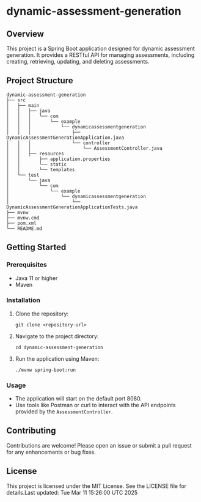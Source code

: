 # dynamic-assessment-generation

## Overview
This project is a Spring Boot application designed for dynamic assessment generation. It provides a RESTful API for managing assessments, including creating, retrieving, updating, and deleting assessments.

## Project Structure
```
dynamic-assessment-generation
├── src
│   ├── main
│   │   ├── java
│   │   │   └── com
│   │   │       └── example
│   │   │           └── dynamicassessmentgeneration
│   │   │               ├── DynamicAssessmentGenerationApplication.java
│   │   │               └── controller
│   │   │                   └── AssessmentController.java
│   │   ├── resources
│   │       ├── application.properties
│   │       └── static
│   │       └── templates
│   └── test
│       └── java
│           └── com
│               └── example
│                   └── dynamicassessmentgeneration
│                       └── DynamicAssessmentGenerationApplicationTests.java
├── mvnw
├── mvnw.cmd
├── pom.xml
└── README.md
```

## Getting Started

### Prerequisites
- Java 11 or higher
- Maven

### Installation
1. Clone the repository:
   ```
   git clone <repository-url>
   ```
2. Navigate to the project directory:
   ```
   cd dynamic-assessment-generation
   ```
3. Run the application using Maven:
   ```
   ./mvnw spring-boot:run
   ```

### Usage
- The application will start on the default port 8080.
- Use tools like Postman or curl to interact with the API endpoints provided by the `AssessmentController`.

## Contributing
Contributions are welcome! Please open an issue or submit a pull request for any enhancements or bug fixes.

## License
This project is licensed under the MIT License. See the LICENSE file for details.Last updated: Tue Mar 11 15:26:00 UTC 2025
